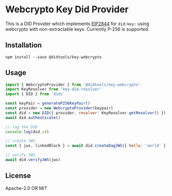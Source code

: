 # Webcrypto Key Did Provider
This is a DID Provider which implements [EIP2844](https://eips.ethereum.org/EIPS/eip-2844) for `did:key:` using webcrypto with non-extractable keys. Currently P-256 is supported.


## Installation

```
npm install --save @didtools/key-webcrypto
```

## Usage

```js
import { WebcryptoProvider } from '@didtools/key-webcrypto'
import KeyResolver from 'key-did-resolver'
import { DID } from 'dids'

const keyPair = generateP256KeyPair()
const provider = new WebcryptoProvider(keypair)
const did = new DID({ provider, resolver: KeyResolver.getResolver() })
await did.authenticate()

// log the DID
console.log(did.id)

// create JWS
const { jws, linkedBlock } = await did.createDagJWS({ hello: 'world' })

// verify JWS
await did.verifyJWS(jws)
```

## License

Apache-2.0 OR MIT
